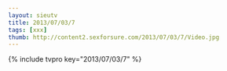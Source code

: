 ```yaml
--- 
layout: sieutv
title: 2013/07/03/7
tags: [xxx]
thumb: http://content2.sexforsure.com/2013/07/03/7/Video.jpg
---
```

{% include tvpro key="2013/07/03/7" %} 
